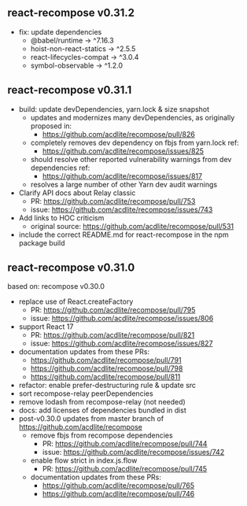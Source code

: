 ## react-recompose v0.31.2

- fix: update dependencies
  - @babel/runtime -> ^7.16.3
  - hoist-non-react-statics -> ^2.5.5
  - react-lifecycles-compat -> ^3.0.4
  - symbol-observable -> ^1.2.0

## react-recompose v0.31.1

- build: update devDependencies, yarn.lock & size snapshot
  - updates and modernizes many devDependencies, as originally proposed in:
    - https://github.com/acdlite/recompose/pull/826
  - completely removes dev dependency on fbjs from yarn.lock ref:
    - https://github.com/acdlite/recompose/issues/825
  - should resolve other reported vulnerability warnings from dev dependencies ref:
    - https://github.com/acdlite/recompose/issues/817
  - resolves a large number of other Yarn dev audit warnings
- Clarify API docs about Relay classic
  - PR: https://github.com/acdlite/recompose/pull/753
  - issue: https://github.com/acdlite/recompose/issues/743
- Add links to HOC criticism
  - original source: https://github.com/acdlite/recompose/pull/531
- include the correct README.md for react-recompose in the npm package build

## react-recompose v0.31.0

based on: recompose v0.30.0

- replace use of React.createFactory
  - PR: https://github.com/acdlite/recompose/pull/795
  - issue: https://github.com/acdlite/recompose/issues/806
- support React 17
  - PR: https://github.com/acdlite/recompose/pull/821
  - issue: https://github.com/acdlite/recompose/issues/827
- documentation updates from these PRs:
  - https://github.com/acdlite/recompose/pull/791
  - https://github.com/acdlite/recompose/pull/798
  - https://github.com/acdlite/recompose/pull/811
- refactor: enable prefer-destructuring rule & update src
- sort recompose-relay peerDependencies
- remove lodash from recompose-relay (not needed)
- docs: add licenses of dependencies bundled in dist
- post-v0.30.0 updates from master branch of https://github.com/acdlite/recompose
  - remove fbjs from recompose dependencies
    - PR: https://github.com/acdlite/recompose/pull/744
    - issue: https://github.com/acdlite/recompose/issues/742
  - enable flow strict in index.js.flow
    - PR: https://github.com/acdlite/recompose/pull/745
  - documentation updates from these PRs:
    - https://github.com/acdlite/recompose/pull/765
    - https://github.com/acdlite/recompose/pull/746
